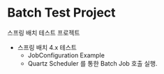 # Batch Test Project

스프링 배치 테스트 프로젝트
+ 스프링 배치 4.x 테스트
  + JobConfiguration Example
  + Quartz Scheduler 를 통한 Batch Job 호출 실행.
